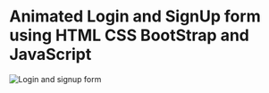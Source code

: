 <h1>Animated Login and SignUp form using HTML CSS BootStrap and JavaScript</h1>

![Login and signup form](https://github.com/user-attachments/assets/cc560b99-e4ec-4141-8af8-d0642d953ac7)
